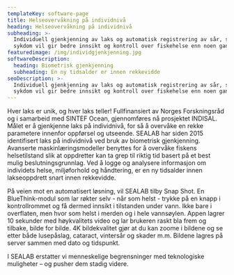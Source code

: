 ```yaml
---
templateKey: software-page
title: Helseovervåkning på individnivå
heading: Helseovervåkning på individnivå
subheading: >-
  Individuell gjenkjenning av laks og automatisk registrering av sår, skader og
  sykdom vil gir bedre innsikt og kontroll over fiskehelse enn noen gang.
featuredimage: /img/individgjenkjenning.jpg
softwareDescription:
  heading: Biometrisk gjenkjenning
  subheading: En ny tidsalder er innen rekkevidde
seoDescription: >-
  Individuell gjenkjenning av laks og automatisk registrering av sår, skader og
  sykdom vil gir bedre innsikt og kontroll over fiskehelse enn noen gang.
---
```

Hver laks er unik, og hver laks teller! Fullfinansiert av Norges Forskningsråd og i samarbeid med SINTEF Ocean, gjennomføres nå prosjektet INDISAL. Målet er å gjenkjenne laks på individnivå, for så å overvåke en rekke parametere innenfor oppførsel og utseende. SEALAB har siden 2015 identifisert laks på individnivå ved bruk av biometrisk gjenkjenning. Avanserte maskinlæringsmodeller benyttes for å overvåke fiskens helsetilstand slik at oppdretter kan ta grep til riktig tid basert på et best mulig beslutningsgrunnlag. Ved å logge og analysere informasjon om individets helse, miljøforhold og håndtering, er en ny tidsalder innen lakseoppdrett snart innen rekkevidde.

På veien mot en automatisert løsning, vil SEALAB tilby Snap Shot. En BlueThink-modul som lar røkter selv - når som helst - trykke på en knapp i kontrollrommet og få dermed innsikt i tilstanden under vann. Ikke bare i overflaten, men hvor som helst i merden og i hele vannsøylen. Appen lagrer 10 sekunder med høykvalitets video og lar brukeren raskt bla frem og tilbake, bilde for bilde. 4K bildekvalitet gjør at du kan zoome i bildene og se etter både lusepåslag, cataract, vintersår og skader m.m. Bildene lagres på server sammen med dato og tidspunkt.

I SEALAB erstatter vi menneskelige begrensninger med teknologiske muligheter – og pusher dem stadig videre.
